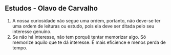 ## Estudos - Olavo de Carvalho

1. A nossa curiosidade não segue uma ordem, portanto, não deve-se ter uma ordem de leituras ou estudo, pois ela deve ser ditada pelo seu interesse genuíno. 
2. Se não há interesse, não tem porquê tentar memorizar algo. Só memorize aquilo que te dá interesse. É mais eficience e menos perda de tempo.